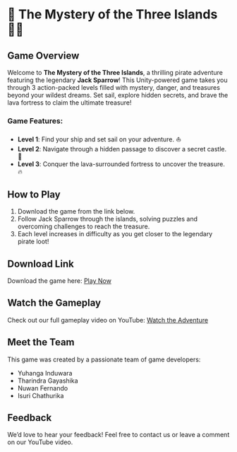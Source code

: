 # 🦜 The Mystery of the Three Islands 🏴‍☠️

## Game Overview
Welcome to **The Mystery of the Three Islands**, a thrilling pirate adventure featuring the legendary **Jack Sparrow**! This Unity-powered game takes you through 3 action-packed levels filled with mystery, danger, and treasures beyond your wildest dreams. Set sail, explore hidden secrets, and brave the lava fortress to claim the ultimate treasure!

### Game Features:
- **Level 1**: Find your ship and set sail on your adventure. ⛵
- **Level 2**: Navigate through a hidden passage to discover a secret castle. 🏰
- **Level 3**: Conquer the lava-surrounded fortress to uncover the treasure. 🔥

## How to Play
1. Download the game from the link below.
2. Follow Jack Sparrow through the islands, solving puzzles and overcoming challenges to reach the treasure.
3. Each level increases in difficulty as you get closer to the legendary pirate loot!

## Download Link
Download the game here: [Play Now](https://t.me/thelonemutegameryt/5)

## Watch the Gameplay
Check out our full gameplay video on YouTube: [Watch the Adventure](https://www.youtube.com/watch?v=uCLvXfPOBj0)

## Meet the Team
This game was created by a passionate team of game developers:
- Yuhanga Induwara
- Tharindra Gayashika
- Nuwan Fernando
- Isuri Chathurika

## Feedback
We’d love to hear your feedback! Feel free to contact us or leave a comment on our YouTube video.
